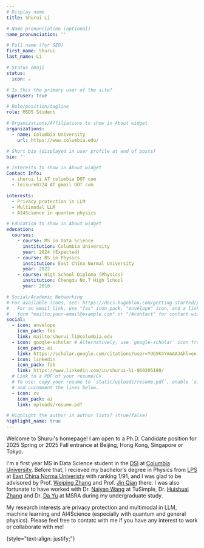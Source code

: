 ```yaml
---
# Display name
title: Shurui Li

# Name pronunciation (optional)
name_pronunciation: ''

# Full name (for SEO)
first_name: Shurui
last_name: Li

# Status emoji
status:
  icon: ☕️

# Is this the primary user of the site?
superuser: true

# Role/position/tagline
role: MSDS Student

# Organizations/Affiliations to show in About widget
organizations:
  - name: Columbia University
    url: https://www.columbia.edu/

# Short bio (displayed in user profile at end of posts)
bio: ''

# Interests to show in About widget
Contact Info:
  - shurui.li AT columbia DOT com
  - leisure0724 AT gmail DOT com

interests:
  - Privacy protection in LLM
  - Multimodal LLM
  - AI4Science in quantum physics

# Education to show in About widget
education:
  courses:
    - course: MS in Data Science
      institution: Columbia University
      year: 2024 (Expected)
    - course: BS in Physics
      institution: East China Normal University
      year: 2022
    - course: High School Diploma (Physics)
      institution: Chengdu No.7 High School
      year: 2018

# Social/Academic Networking
# For available icons, see: https://docs.hugoblox.com/getting-started/page-builder/#icons
#   For an email link, use "fas" icon pack, "envelope" icon, and a link in the
#   form "mailto:your-email@example.com" or "/#contact" for contact widget.
social:
  - icon: envelope
    icon_pack: fas
    link: mailto:shurui.li@columbia.edu
  - icon: google-scholar # Alternatively, use `google-scholar` icon from `ai` icon pack
    icon_pack: ai
    link: https://scholar.google.com/citations?user=YUGVK4YAAAAJ&hl=en
  - icon: linkedin
    icon_pack: fab
    link: https://www.linkedin.com/in/shurui-li-860205180/
  # Link to a PDF of your resume/CV.
  # To use: copy your resume to `static/uploads/resume.pdf`, enable `ai` icons in `params.yaml`,
  # and uncomment the lines below.
  - icon: cv
    icon_pack: ai
    link: uploads/resume.pdf

# Highlight the author in author lists? (true/false)
highlight_name: true
---
```


Welcome to Shurui's homepage! I am open to a Ph.D. Candidate position for 2025 Spring or 2025 Fall entrance at Beijing, Hong Kong, Singapore or Tokyo. 

I'm a first year MS in Data Science student in the [DSI](https://datascience.columbia.edu/) at [Columbia University](https://www.columbia.edu/). Before that, I recieved my bachelor's degree in Physics from [LPS](http://www.lps.ecnu.edu.cn/) at [East China Norma Univeristy](https://www.ecnu.edu.cn/) with ranking 1/91, and I was glad to be advisored by Prof. [Weiping Zhang](https://www.physics.sjtu.edu.cn/jsml/zhangweiping.html) and Prof. [Jin Qian](https://faculty.ecnu.edu.cn/_s41/qj2/main.psp) there. I was also fortunate to have worked with Dr. [Naiyan Wang](https://winsty.net/) at TuSimple, Dr. [Huishuai Zhang](https://www.microsoft.com/en-us/research/people/huzhang/) and Dr. [Da Yu](https://dayu11.github.io/) at MSRA during my undergraduate study. 

My research interests are privacy protection and multimodal in LLM, machine learning and AI4Science (especially with quantum and general physics). Please feel free to contatc with me if you have any interest to work or collaborate with me!


{style="text-align: justify;"}
